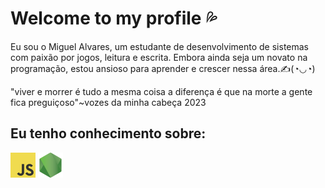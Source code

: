 # Welcome to my profile 💦

Eu sou o Miguel Alvares, um estudante de desenvolvimento de sistemas com paixão por jogos, leitura e escrita. Embora ainda seja um novato na programação, estou ansioso para aprender e crescer nessa área.✍(◔◡◔)

"viver e morrer é tudo a mesma coisa a diferença é que na morte a gente fica preguiçoso"~vozes da minha cabeça 2023

## Eu tenho conhecimento sobre:

<code><img height="40" src="https://raw.githubusercontent.com/github/explore/80688e429a7d4ef2fca1e82350fe8e3517d3494d/topics/javascript/javascript.png"></code>
<code><img height="40" src="https://raw.githubusercontent.com/github/explore/80688e429a7d4ef2fca1e82350fe8e3517d3494d/topics/nodejs/nodejs.png"></code>
